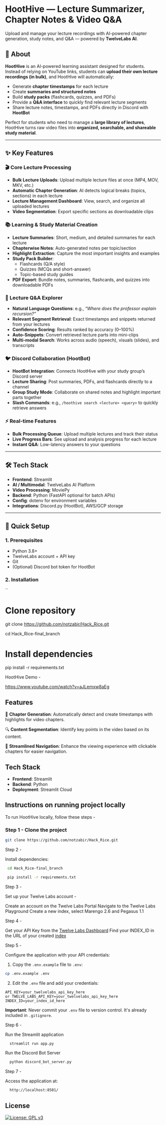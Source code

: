 # HootHive — Lecture Summarizer, Chapter Notes & Video Q&A

Upload and manage your lecture recordings with AI-powered chapter generation, study notes, and Q&A — powered by **TwelveLabs AI**.  

## 📌 About

**HootHive** is an AI-powered learning assistant designed for students.  
Instead of relying on YouTube links, students can **upload their own lecture recordings (in bulk)**, and HootHive will automatically:  

- Generate **chapter timestamps** for each lecture  
- Create **summaries and structured notes**  
- Build **study packs** (flashcards, quizzes, and PDFs)  
- Provide a **Q&A interface** to quickly find relevant lecture segments  
- Share lecture notes, timestamps, and PDFs directly in Discord with **HootBot**  

Perfect for students who need to manage a **large library of lectures**, HootHive turns raw video files into **organized, searchable, and shareable study material**.  

---

## ✨ Key Features

### 🎬 Core Lecture Processing
- **Bulk Lecture Uploads**: Upload multiple lecture files at once (MP4, MOV, MKV, etc.)  
- **Automatic Chapter Generation**: AI detects logical breaks (topics, sections) in each lecture  
- **Lecture Management Dashboard**: View, search, and organize all uploaded lectures  
- **Video Segmentation**: Export specific sections as downloadable clips  

### 📚 Learning & Study Material Creation
- **Lecture Summaries**: Short, medium, and detailed summaries for each lecture  
- **Chapterwise Notes**: Auto-generated notes per topic/section  
- **Highlight Extraction**: Capture the most important insights and examples  
- **Study Pack Builder**:
  - Flashcards (Q/A style)  
  - Quizzes (MCQs and short-answer)  
  - Topic-based study guides  
- **PDF Export**: Bundle notes, summaries, flashcards, and quizzes into downloadable PDFs  

### 🤖 Lecture Q&A Explorer
- **Natural Language Questions**: e.g., *“Where does the professor explain recursion?”*  
- **Relevant Segment Retrieval**: Exact timestamps and snippets returned from your lectures  
- **Confidence Scoring**: Results ranked by accuracy (0–100%)  
- **Auto-Snippets**: Convert retrieved lecture parts into mini-clips  
- **Multi-modal Search**: Works across audio (speech), visuals (slides), and transcripts  

### 🐦 Discord Collaboration (HootBot)
- **HootBot Integration**: Connects HootHive with your study group’s Discord server  
- **Lecture Sharing**: Post summaries, PDFs, and flashcards directly to a channel  
- **Group Study Mode**: Collaborate on shared notes and highlight important parts together  
- **Slash Commands**: e.g., `/hoothive search <lecture> <query>` to quickly retrieve answers  

### ⚡ Real-time Features
- **Bulk Processing Queue**: Upload multiple lectures and track their status  
- **Live Progress Bars**: See upload and analysis progress for each lecture  
- **Instant Q&A**: Low-latency answers to your questions  

---

## 🛠️ Tech Stack

- **Frontend**: Streamlit  
- **AI / Multimodal**: TwelveLabs AI Platform  
- **Video Processing**: MoviePy  
- **Backend**: Python (FastAPI optional for batch APIs)  
- **Config**: dotenv for environment variables  
- **Integrations**: Discord.py (HootBot), AWS/GCP storage  

---

## 🚀 Quick Setup

### 1. Prerequisites
- Python 3.8+  
- TwelveLabs account + API key  
- Git  
- (Optional) Discord bot token for HootBot  

### 2. Installation
``
# Clone repository
git clone https://github.com/notzabir/Hack_Rice.git

cd Hack_Rice-final_branch

# Install dependencies
pip install -r requirements.txt

HootHive Demo -

https://www.youtube.com/watch?v=aJLemxw8aEg

## Features

🎯 **Chapter Generation**: Automatically detect and create timestamps with highlights for video chapters.

🔍 **Content Segmentation**: Identify key points in the video based on its content.

🚀 **Streamlined Navigation**: Enhance the viewing experience with clickable chapters for easier navigation.

## Tech Stack

- **Frontend**: Streamlit
- **Backend**: Python
- **Deployment**: Streamlit Cloud

## Instructions on running project locally

To run HootHive locally, follow these steps -

### Step 1 - Clone the project

```bash
git clone https://github.com/notzabir/Hack_Rice.git
```

Step 2 -

Install dependencies:

```bash
 cd Hack_Rice-final_branch

 pip install -r requirements.txt
```

Step 3 -

Set up your Twelve Labs account -

Create an account on the Twelve Labs Portal
Navigate to the Twelve Labs Playground
Create a new index, select Marengo 2.6 and Pegasus 1.1

Step 4 -

Get your API Key from the [Twelve Labs Dashboard](https://playground.twelvelabs.io/dashboard/api-key)
Find your INDEX_ID in the URL of your created [index](https://playground.twelvelabs.io/indexes/{index_id})

Step 5 -

Configure the application with your API credentials:

1. Copy the `.env.example` file to `.env`:

```bash
cp .env.example .env
```

2. Edit the `.env` file and add your credentials:

```env
API_KEY=your_twelvelabs_api_key_here
or TWELVE_LABS_API_KEY=your_twelvelabs_api_key_here
INDEX_ID=your_index_id_here
```

**Important**: Never commit your `.env` file to version control. It's already included in `.gitignore`.

Step 6 -

Run the Streamlit application

```bash
  streamlit run app.py
```

Run the Discord Bot Server

```bash
  python discord_bot_server.py 
```



Step 7 -

Access the application at:

```bash
  http://localhost:8501/
```




## License

[![License: GPL v3](https://img.shields.io/badge/License-GPLv3-blue.svg)](https://www.gnu.org/licenses/gpl-3.0)
